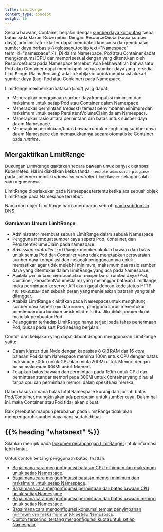 ```yaml
---
title: LimitRange
content_type: concept
weight: 10
---
```


<!-- overview -->

Secara bawaan, Container berjalan dengan [sumber daya komputasi](/id/docs/user-guide/compute-resources) tanpa batas pada klaster Kubernetes.
Dengan ResourceQuota (kuota sumber daya), administrator klaster dapat membatasi konsumsi dan pembuatan sumber daya berbasis {{<glossary_tooltip text="Namespace" term_id="namespace">}}.
Di dalam Namespace, Pod atau Container dapat mengkonsumsi CPU dan memori sesuai dengan yang ditentukan oleh ResourceQuota pada Namespace tersebut. 
Ada kekhawatiran bahwa satu Pod atau Container dapat memonopoli semua sumber daya yang tersedia. 
LimitRange (Batas Rentang) adalah kebijakan untuk membatasi alokasi sumber daya (bagi Pod atau Container) pada Namespace.


<!-- body -->

LimitRange memberikan batasan (_limit_) yang dapat:

- Menerapkan penggunaan sumber daya komputasi minimum dan maksimum untuk setiap Pod atau Container dalam Namespace.
- Menerapkan permintaan (_request_) tempat penyimpanan minimum dan maksimum untuk setiap PersistentVolumeClaim dalam Namespace.
- Menerapkan rasio antara permintaan dan batas untuk sumber daya dalam Namespace.
- Menetapkan permintaan/batas bawaan untuk menghitung sumber daya dalam Namespace dan memasukkannya secara otomatis ke Container pada _runtime_.

## Mengaktifkan LimitRange

Dukungan LimitRange diaktifkan secara bawaan untuk banyak distribusi Kubernetes. Hal ini
diaktifkan ketika tanda `--enable-admission-plugins=` pada apiserver memiliki _admission controller_ `LimitRanger` sebagai
salah satu argumennya.

LimitRange diberlakukan pada Namespace tertentu ketika ada sebuah objek LimitRange pada Namespace tersebut.

Nama dari objek LimitRange harus merupakan sebuah [nama subdomain DNS](/id/docs/concepts/overview/working-with-objects/names#nama).

### Gambaran Umum LimitRange

- Administrator membuat sebuah LimitRange dalam sebuah Namespace.
- Pengguna membuat sumber daya seperti Pod, Container, dan PersistentVolumeClaim pada namespace.
- _Admission controller_ `LimitRanger` memberlakukan bawaan dan batas untuk semua Pod dan Container yang tidak menetapkan persyaratan sumber daya komputasi dan melacak penggunaannya untuk memastikan agar tidak melebihi minimum, maksimum dan rasio sumber daya yang ditentukan dalam LimitRange yang ada pada Namespace.
- Apabila permintaan membuat atau memperbarui sumber daya (Pod, Container, PersistentVolumeClaim) yang melanggar batasan LimitRange, maka permintaan ke server API akan gagal dengan kode status HTTP `403 FORBIDDEN` dan sebuah pesan yang menjelaskan batasan yang telah dilanggar.
- Apabila LimitRange diaktifkan pada Namespace untuk menghitung sumber daya seperti `cpu` dan `memory`, pengguna harus menentukan permintaan atau batasan untuk nilai-nilai itu. Jika tidak, sistem dapat menolak pembuatan Pod.
- Pelanggaran terhadap LimitRange hanya terjadi pada tahap penerimaan Pod, bukan pada saat Pod sedang berjalan.

Contoh dari kebijakan yang dapat dibuat dengan menggunakan LimitRange yaitu:

- Dalam klaster dua Node dengan kapasitas 8 GiB RAM dan 16 _core_, batasan Pod dalam Namespace meminta 100m untuk CPU dengan batas maksimum 500m untuk CPU dan minta 200Mi untuk Memori dengan batas maksimum 600Mi untuk Memori.
- Tetapkan batas bawaan dan permintaan pada 150m untuk CPU dan permintaan standar memori pada 300Mi untuk Container yang dimulai tanpa cpu dan permintaan memori dalam spesifikasi mereka.

Dalam kasus di mana batas total Namespace kurang dari jumlah batas Pod/Container,
mungkin akan ada perebutan untuk sumber daya. Dalam hal ini, maka Container atau Pod tidak akan dibuat.

Baik perebutan maupun perubahan pada LimitRange tidak akan mempengaruhi sumber daya yang sudah dibuat.


## {{% heading "whatsnext" %}}

Silahkan merujuk pada [Dokumen perancangan LimitRanger](https://git.k8s.io/community/contributors/design-proposals/resource-management/admission_control_limit_range.md) untuk informasi lebih lanjut.

Untuk contoh tentang penggunaan batas, lihatlah:

- [Bagaimana cara mengonfigurasi batasan CPU minimum dan maksimum untuk setiap Namespace](/docs/tasks/administer-cluster/manage-resources/cpu-constraint-namespace/).
- [Bagaimana cara mengonfigurasi batasan memori minimum dan maksimum untuk setiap Namespace](/docs/tasks/administer-cluster/manage-resources/memory-constraint-namespace/).
- [Bagaimana cara mengonfigurasi permintaan dan batas bawaan CPU untuk setiap Namespace](/docs/tasks/administer-cluster/manage-resources/cpu-default-namespace/).
- [Bagaimana cara mengonfigurasi permintaan dan batas bawaan memori untuk setiap Namespace](/docs/tasks/administer-cluster/manage-resources/memory-default-namespace/).
- [Bagaimana cara mengonfigurasi konsumsi tempat penyimpanan minimum dan maksimum untuk setiap Namespace](/docs/tasks/administer-cluster/limit-storage-consumption/#limitrange-to-limit-requests-for-storage).
- [Contoh terperinci tentang mengonfigurasi kuota untuk setiap Namespace](/docs/tasks/administer-cluster/quota-memory-cpu-namespace/).

